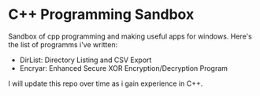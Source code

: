 # C++ Programming Sandbox
Sandbox of cpp programming and making useful apps for windows.
Here's the list of programms i've written:
- DirList: Directory Listing and CSV Export
- Encryar: Enhanced Secure XOR Encryption/Decryption Program

I will update this repo over time as i gain experience in C++.

